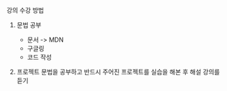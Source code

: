 강의 수강 방법

1. 문법 공부
	- 문서 -> MDN
	- 구글링
	- 코드 작성

2. 프로젝트
  문법을 공부하고 반드시 주어진 프로젝트를 실습을 해본 후 해설 강의를 듣기

